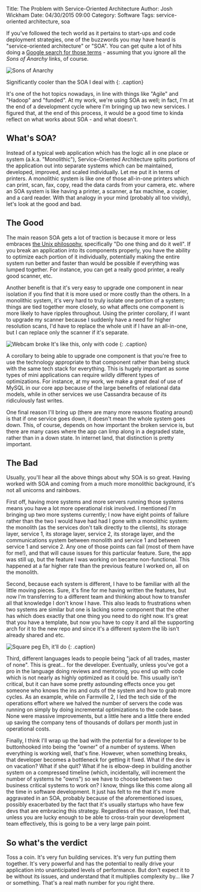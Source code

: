 Title: The Problem with Service-Oriented Architecture
Author: Josh Wickham
Date: 04/30/2015 09:00
Category: Software
Tags: service-oriented architecture, soa

If you've followed the tech world as it pertains to start-ups and code deployment strategies, one of the
buzzwords you may have heard is "service-oriented architecture" or "SOA". You can get quite a lot of hits
doing a [Google search for those terms][search] - assuming that you ignore all the _Sons of Anarchy_ links, of
course.

![Sons of Anarchy][sons]

Significantly cooler than the SOA I deal with
{: .caption}

It's one of the hot topics nowadays, in line with things like "Agile" and "Hadoop" and "funded". At
my work, we're using SOA as well; in fact, I'm at the end of a development cycle where I'm bringing up two
new services. I figured that, at the end of this process, it would be a good time to kinda reflect on what
works about SOA - and what doesn't.

## What's SOA?
Instead of a typical web application which has the logic all in one place or system (a.k.a. "Monolithic"),
Service-Oriented Architecture splits portions of the application out into separate systems which can be
maintained, developed, improved, and scaled individually. Let me put it in terms of printers. A monolithic
system is like one of those all-in-one printers which can print, scan, fax, copy, read the data cards from
your camera, etc. where an SOA system is like having a printer, a scanner, a fax machine, a copier, and a
card reader. With that analogy in your mind (probably all too vividly), let's look at the good and bad.

## The Good
The main reason SOA gets a lot of traction is because it more or less embraces [the Unix philosophy][unix],
specifically "Do one thing and do it well". If you break an application into its components properly, you
have the ability to optimize each portion of it individually, potentially making the entire system run better
and faster than would be possible if everything was lumped together. For instance, you can get a really good
printer, a really good scanner, etc.

Another benefit is that it's very easy to upgrade one component in near isolation if you find that it is more
used or more costly than the others. In a monolithic system, it's very hard to truly isolate one portion of a
system; things are tied together more closely, so what affects one component is more likely to have ripples
throughout. Using the printer corollary, if I want to upgrade my scanner because I suddenly have a need for
higher resolution scans, I'd have to replace the whole unit if I have an all-in-one, but I can replace only
the scanner if it's separate.

![Webcam broke][webcam]
It's like this, only with code
{: .caption}

A corollary to being able to upgrade one component is that you're free to use the technology appropriate to
that component rather than being stuck with the same tech stack for everything. This is hugely important
as some types of mini applications can require wildly different types of optimizations. For instance, at my
work, we make a great deal of use of MySQL in our core app because of the large benefits of relational data
models, while in other services we use Cassandra because of its ridiculously fast writes.

One final reason I'll bring up (there are many more reasons floating around) is that if one service goes down,
it doesn't mean the whole system goes down. This, of course, depends on how important the broken service is, but
there are many cases where the app can limp along in a degraded state, rather than in a down state. In internet
land, that distinction is pretty important.

## The Bad
Usually, you'll hear all the above things about why SOA is so great. Having worked with SOA and coming from a much
more monolithic background, it's not all unicorns and rainbows.

First off, having more systems and more servers running those systems means you have a lot more operational
risk involved. I mentioned I'm bringing up two more systems currently; I now have eight points of failure rather
than the two I would have had had I gone with a monolithic system: the monolith (as the services don't talk
directly to the clients), its storage layer, service 1, its storage layer, service 2, its storage layer, and the
communications system between monolith and service 1 and between service 1 and service 2. Any one of those points
can fail (most of them have for me!), and that will cause issues for this particular feature. Sure, the app was still up, but 
the feature I was working on became non-functional. This happened at a far higher rate than the previous feature
I worked on, all on the monolith.

Second, because each system is different, I have to be familiar with all the little moving pieces. Sure, it's fine
for me having written the features, but now I'm transferring to a different team and thinking about how to transfer
all that knowledge I don't know I have. This also leads to frustrations when two systems are similar but one is
lacking some component that the other has which does exactly that one thing you need to do right now. It's great
that you have a template, but now you have to copy it and all the supporting arch for it to the new repo and since
it's a different system the lib isn't already shared and etc.

![Square peg][peg]
Eh, it'll do
{: .caption}

Third, different languages leads to people being "jack of all trades, master of none". This is great... for the 
developer. Eventually, unless you've got a pro in the language doing reviews and mentoring, you end up with
code which is not nearly as highly optimized as it could be. This usually isn't critical, but it can have some
pretty astounding effects once you get someone who knows the ins and outs of the system and how to grab more
cycles. As an example, while on Farmville 2, I led the tech side of the operations effort where we halved the number of
servers the code was running on simply by doing incremental optimizations to the code base. None were
massive improvements, but a little here and a little there ended up saving the company tens of thousands of
dollars per month just in operational costs.

Finally, I think I'll wrap up the bad with the potential for a developer to be buttonhooked into being the "owner"
of a number of systems. When everything is working well, that's fine. However, when something breaks, that
developer becomes a bottleneck for getting it fixed. What if the dev is on vacation? What if she quit? What if
he is elbow-deep in building another system on a compressed timeline (which, incidentally, will increment the
number of systems he "owns") so we have to choose between two business critical systems to work on? I know, things
like this come along all the time in software development. It just has felt to me that it's more aggravated in
an SOA, probably because of the aforementioned issues, possibly exacerbated by the fact that it's usually startups
who have few devs that are embracing this strategy. Regardless of the reason, I feel that, unless you are lucky
enough to be able to cross-train your development team effectively, this is going to be a very large pain point.

## So what's the verdict
Toss a coin. It's very fun building services. It's very fun putting them together. It's very powerful and has the
potential to really drive your application into unanticipated levels of performance. But don't expect it to be
without its issues, and understand that it multiplies complexity by... like 7 or something. That's a real math
number for you right there.

[search]: https://www.google.com/search?q=soa
[sons]: {filename}/images/sons_of_anarchy.jpg
[unix]: http://homepage.cs.uri.edu/~thenry/resources/unix_art/ch01s06.html
[webcam]: {filename}/images/soa_webcam1.jpg
[peg]: {filename}/images/soa_square_peg_round_hole.jpg